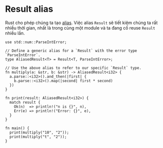 # Result alias

Rust cho phép chúng ta tạo [alias](https://doc.rust-lang.org/rust-by-example/types/alias.html).
Việc alias `Result` sẽ tiết kiệm chúng ta rất nhiều thời gian, 
nhất là trong cùng một module và ta đang cố reuse `Result` nhiều lần.

```rust,editable
use std::num::ParseIntError;

// Define a generic alias for a `Result` with the error type `ParseIntError`.
type AliasedResult<T> = Result<T, ParseIntError>;

// Use the above alias to refer to our specific `Result` type.
fn multiply(a: &str, b: &str) -> AliasedResult<i32> {
  a.parse::<i32>().and_then(|first| {
    b.parse::<i32>().map(|second| first * second)
  })
}

fn print(result: AliasedResult<i32>) {
  match result {
    Ok(n)  => println!("n is {}", n),
    Err(e) => println!("Error: {}", e),
  }
}

fn main() {
  print(multiply("10", "2"));
  print(multiply("t", "2"));
}
```
